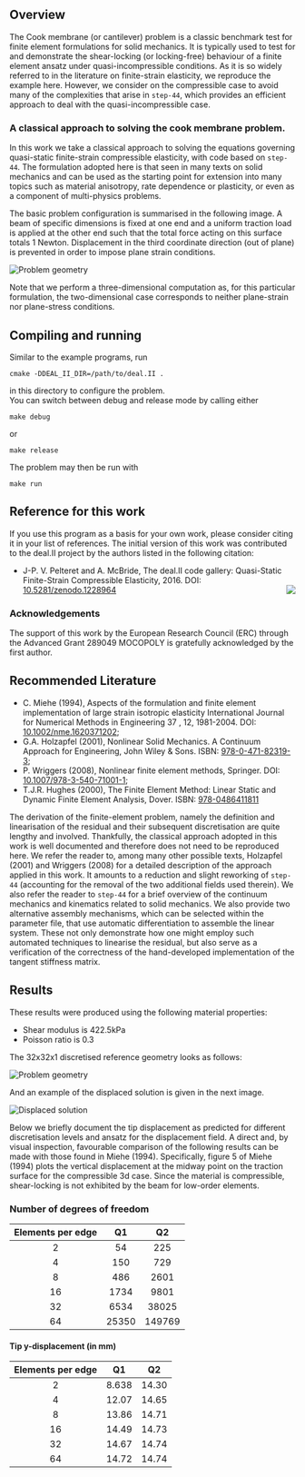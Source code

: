 ## Overview
The Cook membrane (or cantilever) problem is a classic benchmark test for
finite element formulations for solid mechanics. It is typically used to
test for and demonstrate the shear-locking (or locking-free) behaviour of
a finite element ansatz under quasi-incompressible conditions.
As it is so widely referred to in the literature on finite-strain elasticity,
we reproduce the example here.
However, we consider on the compressible case to avoid many of the complexities
that arise in `step-44`, which provides an efficient approach to deal with
the quasi-incompressible case.

### A classical approach to solving the cook membrane problem.

In this work we take a classical approach to solving the equations governing
quasi-static finite-strain compressible elasticity, with code based on
`step-44`. The formulation adopted here is that seen in many texts on solid
mechanics and can be used as the starting point for extension into many
topics such as material anisotropy, rate dependence or plasticity, or even as
a component of multi-physics problems.

The basic problem configuration is summarised in the following image.
A beam of specific dimensions is fixed at one end and a uniform traction load
is applied at the other end such that the total force acting on this surface
totals 1 Newton. Displacement in the third coordinate direction (out of plane)
is prevented in order to impose plane strain conditions.

![Problem geometry](./doc/problem_setup.png)

Note that we perform a three-dimensional computation as, for this particular
formulation, the two-dimensional case corresponds to neither plane-strain
nor plane-stress conditions.


## Compiling and running
Similar to the example programs, run
```
cmake -DDEAL_II_DIR=/path/to/deal.II .
```
in this directory to configure the problem.  
You can switch between debug and release mode by calling either
```
make debug
```
or
```
make release
```
The problem may then be run with
```
make run
```


## Reference for this work
If you use this program as a basis for your own work, please consider citing it in your list of references.
The initial version of this work was contributed to the deal.II project by the authors listed in the following citation:
* J-P. V. Pelteret and A. McBride, The deal.II code gallery: Quasi-Static Finite-Strain Compressible Elasticity, 2016. DOI: [10.5281/zenodo.1228964](http://doi.org/10.5281/zenodo.1228964) <img style="float: right;" src="https://zenodo.org/badge/DOI/10.5281/zenodo.1228964.svg">

### Acknowledgements
The support of this work by the European Research Council (ERC) through the Advanced Grant 289049 MOCOPOLY is gratefully acknowledged by the first author.


## Recommended Literature
* C. Miehe (1994), Aspects of the formulation and finite element implementation of large strain isotropic elasticity International Journal for Numerical Methods in Engineering 37 , 12, 1981-2004. DOI: [10.1002/nme.1620371202](http://doi.org/10.1002/nme.1620371202);
* G.A. Holzapfel (2001), Nonlinear Solid Mechanics. A Continuum Approach for Engineering, John Wiley & Sons. ISBN: [978-0-471-82319-3](http://eu.wiley.com/WileyCDA/WileyTitle/productCd-0471823198.html);
* P. Wriggers (2008), Nonlinear finite element methods, Springer. DOI: [10.1007/978-3-540-71001-1](http://doi.org/10.1007/978-3-540-71001-1);
* T.J.R. Hughes (2000), The Finite Element Method: Linear Static and Dynamic Finite Element Analysis, Dover. ISBN: [978-0486411811](http://store.doverpublications.com/0486411818.html)

The derivation of the finite-element problem, namely the definition and
linearisation of the residual and their subsequent discretisation are quite
lengthy and involved. Thankfully, the classical approach adopted in this work is
well documented and therefore does not need to be reproduced here.
We refer the reader to, among many other possible  texts, Holzapfel (2001) and
Wriggers (2008) for a detailed description of the approach applied in this work.
It amounts to a reduction and slight reworking of `step-44` (accounting for
the removal of the two additional fields used therein). We also refer the reader
to `step-44` for a brief overview of the continuum mechanics and kinematics
related to solid mechanics.
We also provide two alternative assembly mechanisms, which can be selected within
the parameter file, that use automatic differentiation to assemble the linear
system. These not only demonstrate how one might employ such automated techniques
to linearise the residual, but also serve as a verification of the correctness of
the hand-developed implementation of the tangent stiffness matrix.

## Results
These results were produced using the following material properties:
* Shear modulus is 422.5kPa
* Poisson ratio is 0.3

The 32x32x1 discretised reference geometry looks as follows:

![Problem geometry](./doc/ref_grid.png)

And an example of the displaced solution is given in the next image.

![Displaced solution](./doc/disp_soln.png)

Below we briefly document the tip displacement as predicted for different
discretisation levels and ansatz for the displacement field.
A direct and, by visual inspection, favourable comparison of the following
results can be made with those found in Miehe (1994).
Specifically, figure 5 of Miehe (1994) plots the vertical displacement at the
midway point on the traction surface for the compressible 3d case.
Since the material is compressible, shear-locking is not exhibited by the
beam for low-order elements.

### Number of degrees of freedom

Elements per edge |        Q1       |        Q2
:---------------: | :-------------: | :-------------:
2                 |  54             | 225
4                 |  150            | 729
8                 |  486            | 2601
16                |  1734           | 9801
32                |  6534           | 38025
64                |  25350          | 149769

#### Tip y-displacement (in mm)

Elements per edge |        Q1       |        Q2
:---------------: | :-------------: | :-------------:
2                 | 8.638           | 14.30
4                 | 12.07           | 14.65
8                 | 13.86           | 14.71
16                | 14.49           | 14.73
32                | 14.67           | 14.74
64                | 14.72           | 14.74
